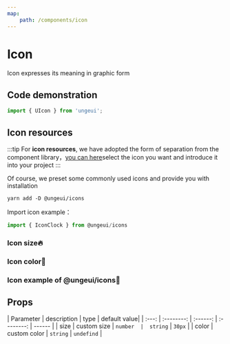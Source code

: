 ```yaml
---
map:
    path: /components/icon
---
```


# Icon

Icon expresses its meaning in graphic form

## Code demonstration

```js
import { UIcon } from 'ungeui';
```

## Icon resources

:::tip
For **icon resources**, we have adopted the form of separation from the component library，[you can here](https://www.xicons.org/#/)select the icon you want and introduce it into your project
:::

Of course, we preset some commonly used icons and provide you with installation

```shell
yarn add -D @ungeui/icons
```

Import icon example：

```js
import { IconClock } from @ungeui/icons
```

### Icon size🔥

<demo src="./demo/size.vue"
  language="vue"
  title="🔥basic usage"
  desc="different icon sizes">
</demo>

### Icon color🌈

<demo src="./demo/color.vue"
  language="vue"
  title="🌈basic usage"
  desc="Easy to switch between different colors">
</demo>

### Icon example of @ungeui/icons👑

<demo src="./demo/iconDemo.vue"
  language="vue"
  title=""
  desc="">
</demo>

## Props

| Parameter | description | type | default value|
| :---: | :--------: | :------: | :--------: | ------ |
| size  | custom size | `number  |  string`   | `30px` |
| color | custom color | `string` | `undefind` |
